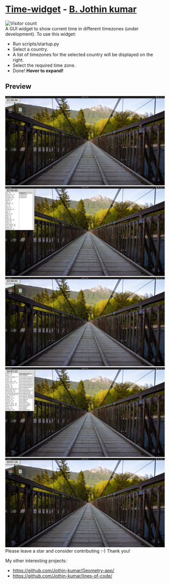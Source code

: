 # [Time-widget](https://jothin-kumar.github.io/time-widget/) - [B. Jothin kumar](https://jothin-kumar.github.io/)
![Visitor count](https://visitor-badge.glitch.me/badge?page_id=Jothin-kumar.time-widget)  
A GUI widget to show current time in different timezones (under development). To use this widget:
 - Run scripts/startup.py
 - Select a country.
 - A list of timezones for the selected country will be displayed on the right.
 - Select the required time zone.
 - Done!
**Hover to expand!**
## Preview
![Screenshot](https://github.com/Jothin-kumar/time-widget/blob/main/screenshots/1.png?raw=true)
![Screenshot](https://github.com/Jothin-kumar/time-widget/blob/main/screenshots/2.png?raw=true)
![Screenshot](https://github.com/Jothin-kumar/time-widget/blob/main/screenshots/3.png?raw=true)
![Screenshot](https://github.com/Jothin-kumar/time-widget/blob/main/screenshots/4.png?raw=true)
![Screenshot](https://github.com/Jothin-kumar/time-widget/blob/main/screenshots/5.png?raw=true)
Please leave a star and consider contributing :-)
Thank you!

My other interesting projects:
 - https://github.com/Jothin-kumar/Geometry-app/
 - https://github.com/Jothin-kumar/lines-of-code/
